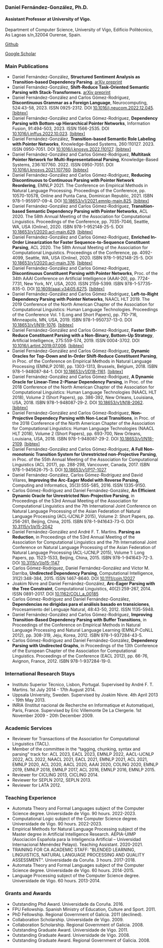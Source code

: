 ### Daniel Fernández-González, Ph.D.
#### Assistant Professor at University of Vigo. 
Department of Computer Science, University of Vigo, Edificio Politécnico, As Lagoas s/n,32004 Ourense, Spain.

[Github](https://github.com/danifg)

[Google Scholar](https://scholar.google.es/citations?user=kMQ_epIAAAAJ&hl)

### Main Publications
- Daniel Fernández-González, **Structured Sentiment Analysis as Transition-based Dependency Parsing**. [arXiv preprint](https://arxiv.org/pdf/2305.05311.pdf)
- Daniel Fernández-González, **Shift-Reduce Task-Oriented Semantic Parsing with Stack-Transformers**. [arXiv preprint](https://arxiv.org/pdf/2210.11984.pdf)
- Daniel Fernández-González and Carlos Gómez-Rodríguez, **Discontinuous Grammar as a Foreign Language**, Neurocomputing, 524:43-58, 2023. ISSN 0925-2312. DOI [10.1016/j.neucom.2022.12.045](https://doi.org/10.1016/j.neucom.2022.12.045). [[bibtex]](https://github.com/danifg/Disco-Seq2seq-Parser#citation)
- Daniel Fernández-González and Carlos Gómez-Rodríguez, **Dependency Parsing with Bottom-up Hierarchical Pointer Networks**, Information Fusion, 91:494-503, 2023. ISSN 1566-2535. DOI [10.1016/j.inffus.2022.10.023](https://doi.org/10.1016/j.inffus.2022.10.023). [[bibtex]](https://github.com/danifg/BottomUp-Hierarchical-PtrNet#citation)
- Daniel Fernández-González, **Transition-based Semantic Role Labeling with Pointer Networks**, Knowledge-Based Systems, 260:110127. 2023. ISSN 0950-7051. DOI [10.1016/j.knosys.2022.110127](https://doi.org/10.1016/j.knosys.2022.110127). [[bibtex]](https://github.com/danifg/SRLPointer#citation)
- Daniel Fernández-González and Carlos Gómez-Rodríguez, **Multitask Pointer Network for Multi-Representational Parsing**, Knowledge-Based Systems, 236:107760. 2022. ISSN 0950-7051. DOI [10.1016/j.knosys.2021.107760](https://doi.org/10.1016/j.knosys.2021.107760). [[bibtex]](http://www.grupolys.org/~cgomezr/bib/FerGomKBS2022.bib)
- Daniel Fernández-González and Carlos Gómez-Rodríguez, **Reducing Discontinuous to Continuous Parsing with Pointer Network Reordering**, EMNLP 2021. The Conference on Empirical Methods in Natural Language Processing. Proceedings of the Conference, pp. 10570-10578, Online and Punta Cana, Dominican Republic, 2021. ISBN 978-1-955917-09-4. DOI [10.18653/v1/2021.emnlp-main.825](https://doi.org/10.18653/v1/2021.emnlp-main.825). [[bibtex]](http://www.grupolys.org/~cgomezr/bib/FerGomEMNLP2021.bib)
- Daniel Fernández-González and Carlos Gómez-Rodríguez, **Transition-based Semantic Dependency Parsing with Pointer Networks**, ACL 2020. The 58th Annual Meeting of the Association for Computational Linguistics. Proceedings of the Conference, pp. 7035-7046, Seattle, WA, USA (Online), 2020. ISBN 978-1-952148-25-5. DOI [10.18653/v1/2020.acl-main.629](https://doi.org/10.18653/v1/2020.acl-main.629). [[bibtex]](http://www.grupolys.org/~cgomezr/bib/FerGomACL2020a.bib)
- Daniel Fernández-González and Carlos Gómez-Rodríguez, **Enriched In-Order Linearization for Faster Sequence-to-Sequence Constituent Parsing**, ACL 2020. The 58th Annual Meeting of the Association for Computational Linguistics. Proceedings of the Conference, pp. 4092-4099, Seattle, WA, USA (Online), 2020. ISBN 978-1-952148-25-5. DOI [10.18653/v1/2020.acl-main.376](https://doi.org/10.18653/v1/2020.acl-main.376). [[bibtex]](http://www.grupolys.org/~cgomezr/bib/FerGomACL2020b.bib)
- Daniel Fernández-González and Carlos Gómez-Rodríguez, **Discontinuous Constituent Parsing with Pointer Networks**, Proc. of the 34th AAAI Conference on Artificial Intelligence (AAAI-20), pp. 7724-7731, New York, NY, USA, 2020. ISSN 2159-5399. ISBN 978-1-57735-835-0. DOI [10.1609/aaai.v34i05.6275](https://ojs.aaai.org//index.php/AAAI/article/view/6275). [[bibtex]](http://www.grupolys.org/~cgomezr/bib/FerGomAAAI2020.bib)
- Daniel Fernández-González and Carlos Gómez-Rodríguez, **Left-to-Right Dependency Parsing with Pointer Networks**, NAACL HLT 2019. The 2019 Conference of the North American Chapter of the Association for Computational Linguistics: Human Language Technologies. Proceedings of the Conference Vol. 1 (Long and Short Papers), pp. 710-716, Minneapolis, MN, USA, 2019. ISBN 978-1-950737-13-0. DOI [10.18653/v1/N19-1076](https://doi.org/10.18653/v1/n19-1076). [[bibtex]](http://www.grupolys.org/~cgomezr/bib/FerGomNAACL2019.bib)
- Daniel Fernández-González and Carlos Gómez-Rodríguez, **Faster Shift-Reduce Constituent Parsing with a Non-Binary, Bottom-Up Strategy**, Artificial Intelligence, 275:559-574, 2019. ISSN 0004-3702. DOI [10.1016/j.artint.2019.07.006](https://doi.org/10.1016/j.artint.2019.07.006). [[bibtex]](http://www.grupolys.org/~cgomezr/bib/FerGomAI2019.bib)
- Daniel Fernández-González and Carlos Gómez-Rodríguez, **Dynamic Oracles for Top-Down and In-Order Shift-Reduce Constituent Parsing**, in Proc. of the Conference on Empirical Methods in Natural Language Processing (EMNLP 2018), pp. 1303-1313, Brussels, Belgium, 2018. ISBN 978-1-948087-84-1. DOI [10.18653/v1/D18-1161](https://doi.org/10.18653/v1/d18-1161). [[bibtex]](http://www.grupolys.org/~cgomezr/bib/FerGomEMNLP2018.bib)
- Daniel Fernández-González and Carlos Gómez-Rodríguez, **A Dynamic Oracle for Linear-Time 2-Planar Dependency Parsing**, in Proc. of the 2018 Conference of the North American Chapter of the Association for Computational Linguistics: Human Language Technologies (NAACL HLT 2018), Volume 2 (Short Papers), pp. 386-392, New Orleans, Louisiana, USA, 2018. ISBN 978-1-948087-29-2. DOI [10.18653/v1/N18-2062](https://doi.org/10.18653/v1/n18-2062). [[bibtex]](http://www.grupolys.org/~cgomezr/bib/FerGomNAACL2018a.bib)
- Daniel Fernández-González and Carlos Gómez-Rodríguez, **Non-Projective Dependecy Parsing with Non-Local Transitions**, in Proc. of the 2018 Conference of the North American Chapter of the Association for Computational Linguistics: Human Language Technologies (NAACL HLT 2018), Volume 2 (Short Papers), pp. 693-700, New Orleans, Louisiana, USA, 2018. ISBN 978-1-948087-29-2. DOI [10.18653/v1/N18-2109](https://doi.org/10.18653/v1/n18-2109). [[bibtex]](http://www.grupolys.org/~cgomezr/bib/FerGomNAACL2018b.bib)
- Daniel Fernández-González and Carlos Gómez-Rodríguez, **A Full Non-monotonic Transition System for Unrestricted non-Projective Parsing**, in Proc. of the 55th Annual Meeting of the Association for Computational Linguistics (ACL 2017), pp. 288-298, Vancouver, Canada, 2017. ISBN 978-1-945626-75-3. DOI [10.18653/v1/P17-1027](https://doi.org/10.18653/v1/p17-1027)
- Daniel Fernández-González, Carlos Gómez-Rodríguez and David Vilares, **Improving the Arc-Eager Model with Reverse Parsing**, Computing and Informatics, 35(3):555-585, 2016. ISSN 1335-9150.
- Carlos Gómez-Rodríguez and Daniel Fernández-González, **An Efficient Dynamic Oracle for Unrestricted Non-Projective Parsing**, in Proceedings of the 53rd Annual Meeting of the Association for Computational Linguistics and the 7th International Joint Conference on Natural Language Processing of the Asian Federation of Natural Language Processing (ACL-IJCNLP 2015), Volume 2: Short Papers, pp. 256-261, Beijing, China, 2015. ISBN 978-1-941643-73-0. DOI [10.3115/v1/p15-2042](https://doi.org/10.3115/v1/p15-2042)
- Daniel Fernández-González and André F. T. Martins. **Parsing as Reduction**, in Proceedings of the 53rd Annual Meeting of the Association for Computational Linguistics and the 7th International Joint Conference on Natural Language Processing of the Asian Federation of Natural Language Processing (ACL-IJCNLP 2015), Volume 1: Long Papers, pp. 1523-1533, Beijing, China, 2015. ISBN 978-1-941643-72-3. DOI [10.3115/v1/p15-1147](https://doi.org/10.3115/v1/p15-1147)
- Carlos Gómez-Rodríguez, Daniel Fernández-González and Víctor M. Darriba, **Undirected Dependency Parsing**, Computational Intelligence, 31(2):348-384, 2015. ISSN 1467-8640. DOI [10.1111/coin.12027](https://doi.org/10.1111/coin.12027)
- Joakim Nivre and Daniel Fernández-González, **Arc-Eager Parsing with the Tree Constraint**, Computational Linguistics, 40(2):259-267, 2014. ISSN 0891-2017. DOI [10.1162/COLI_a_00185](https://doi.org/10.1162/coli_a_00185)
- Carlos Gómez-Rodríguez and Daniel Fernández-González, **Dependencias no dirigidas para el análisis basado en transiciones**, Procesamiento del Lenguaje Natural, 48:43-50, 2012. ISSN 1135-5948.
- Daniel Fernández-González and Carlos Gómez-Rodríguez, **Improving Transition-Based Dependency Parsing with Buffer Transitions**, in Proceedings of the Conference on Empirical Methods in Natural Language Processing and Natural Language Learning (EMNLP-CoNLL 2012), pp. 308-319, Jeju, Korea, 2012. ISBN 978-1-937284-43-5.
- Carlos Gómez-Rodríguez and Daniel Fernández-González, **Dependency Parsing with Undirected Graphs**, in Proceedings of the 13th Conference of the European Chapter of the Association for Computational Linguistics. Proceedings of the Conference (EACL 2012), pp. 66-76, Avignon, France, 2012. ISBN 978-1-937284-19-0.

### International Research Stays
- Instituto Superior Técnico, Lisbon, Portugal. Supervised by André F. T. Martins. 1st July 2014 - 17th August 2014.
- Uppsala University, Sweden.  Supervised by Joakim Nivre. 4th April 2013 - 19th May 2013.
- INRIA (Institut nacional de Recherche en Informatique et Automatique), Paris, France. Supervised by Eric Villemonte De La Clergerie. 1st November 2009 - 20th December 2009.

### Academic Services
- Reviewer for Transactions of the Association for Computational Linguistics (TACL).
- Member of the committee in the “tagging, chunking, syntax and parsing” track for: ACL 2023, EACL 2023, EMNLP 2022, AACL-IJCNLP 2022, ACL 2022, NAACL 2021, EACL 2021, EMNLP 2021, ACL 2021, EMNLP 2020, ACL 2020, AACL 2020, AAAI 2020, COLING 2020, EMNLP 2019, EMNLP 2018, EMNLP 2017, ACL 2016, EMNLP 2016, EMNLP 2015. 
- Reviewer for CICLING 2013, CICLING 2014.
- Reviewer for SEPLN 2012, SEPLN 2013.
- Reviewer for LATA 2012.

### Teaching Experience
- Automata Theory and Formal Languages subject of the Computer Science degree. Universidade de Vigo. 90 hours. 2022-2023.
- Computational Logic subject of the Computer Science degree. Universidade de Vigo. 90 hours. 2022-2023.
- Empirical Methods for Natural Language Processing subject of the Master degree in Artificial Intelligence Research. AEPIA-UIMP (Asociación Española para la Inteligencia Artificial – Universidad Internacional Menéndez Pelayo).  Teaching Assistant. 2020-2021.
- TRAINING FOR CA ACADEMIC STAFF: "BLENDED LEARNING, LINGUISTICS, NATURAL LANGUAGE PROCESSING AND QUALITY ASSESSMENT". Universidade da Coruña. 3 hours. 2017-2018.
- Automata Theory and Formal Languages subject of the Computer Science degree. Universidade de Vigo. 60 hours. 2014-2015.
- Language Processing subject of the Computer Science degree. Universidade de Vigo. 60 hours. 2013-2014.

### Grants and Awards
- Outstanding Phd Award. Universidade da Coruña. 2016.
- FPU Fellowship. Spanish Ministry of Education, Culture and Sport. 2011.
- PhD Fellowship. Regional Government of Galicia. 2011 (declined).
- Collaboration Scholarship. Universidade de Vigo. 2009.
- Collaboration Scholarship. Regional Government of Galicia. 2008.
- Outstanding Graduate Award. Universidade de Vigo. 2011.
- Outstanding Graduate Award. Universidade de Vigo. 2008.
- Outstanding Graduate Award. Regional Government of Galicia. 2008.
